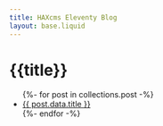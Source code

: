 ```yaml
---
title: HAXcms Eleventy Blog
layout: base.liquid
---
```


<h1>{{title}}</h1>

<ul>
{%- for post in collections.post -%}
  <li>
    <a href="{{post.url}}">{{ post.data.title }}</a>
  </li>
{%- endfor -%}
</ul>